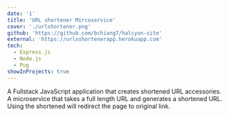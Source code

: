 ```yaml
---
date: '1'
title: 'URL shortener Mircoservice'
cover: './urlshortener.png'
github: 'https://github.com/bchiang7/halcyon-site'
external: 'https://urlxshortenerapp.herokuapp.com'
tech:
  - Express.js
  - Node.js
  - Pug
showInProjects: true
---
```


A Fullstack JavaScript application that creates shortened URL accessories. A microservice that takes a full length URL and generates a shortened URL. Using the shortened will redirect the page to original link.
